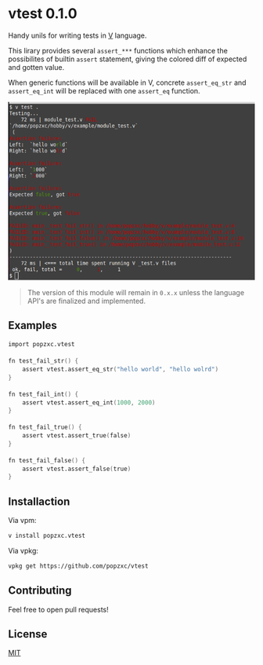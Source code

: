 # vtest 0.1.0

Handy unils for writing tests in [V](https://vlang.io/) language.

This lirary provides several `assert_***` functions which enhance the possibilites
of builtin `assert` statement, giving the colored diff of expected and gotten value.

When generic functions will be available in V, concrete `assert_eq_str` and `assert_eq_int` will
be replaced with one `assert_eq` function.

![screenshot](vtest.png)

> The version of this module will remain in `0.x.x` unless the language API's are finalized and implemented.

## Examples

```v
import popzxc.vtest

fn test_fail_str() {
    assert vtest.assert_eq_str("hello world", "hello wolrd")
}

fn test_fail_int() {
    assert vtest.assert_eq_int(1000, 2000)
}

fn test_fail_true() {
    assert vtest.assert_true(false)
}

fn test_fail_false() {
    assert vtest.assert_false(true)
}
```

## Installaction

Via vpm:

```sh
v install popzxc.vtest
```

Via vpkg:

```sh
vpkg get https://github.com/popzxc/vtest
```

## Contributing

Feel free to open pull requests!

## License

[MIT](LICENSE)
